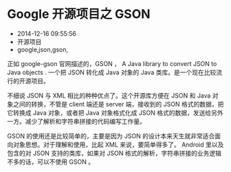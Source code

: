 # Google 开源项目之 GSON
- 2014-12-16 09:55:56
- 开源项目
- google,json,gson,

<!--markdown-->正如 google-gson 官网描述的，GSON ， A Java library to convert JSON to Java objects . 一个把 JSON 转化成 Java 对象的 Java 类库。是一个现在比较流行的开源项目。


<!--more-->


不细说 JSON 与 XML 相比的种种优点了。这个开源库方便在 JSON 和 Java 对象之间的转换，不管是 client 端还是 server 端，接收到的 JSON 格式的数据，把它转换成 Java 对象，或者把 Java 对象格式化成 JSON 格式的数据，发送给另外一方。减少了解析和字符串拼接的代码编写工作量。

GSON 的使用还是比较简单的，主要是因为 JSON 的设计本来天生就非常适合面向对象思想。对于理解和使用，比起 XML 来说，要简单得多了。 Android 里以及包含的对 JSON 支持的类库，如果对 JSON 格式的解析，字符串拼接的业务逻辑不多的话，可以不使用 GSON 。